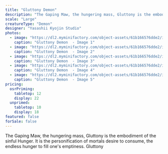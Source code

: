 ```yaml
---
title: "Gluttony Demon"
description: "The Gaping Maw, the hungering mass, Gluttony is the embodiment of the sinful Hunger. It is the personification of mortals desire to consume, the endless hunger to fill one's emptiness. Gluttony "
scale: "Large"
creatureType: "Demon"
designer: "Yasashii Kyojin Studio"
photos:
  - image: "https://dl2.myminifactory.com/object-assets/61b166576dde2/images/720X720-gluttony-ps.jpg"
    caption: "Gluttony Demon  - Image 1"
  - image: "https://dl2.myminifactory.com/object-assets/61b166576dde2/images/720X720-gd5.jpg"
    caption: "Gluttony Demon  - Image 2"
  - image: "https://dl2.myminifactory.com/object-assets/61b166576dde2/images/720X720-gd.jpg"
    caption: "Gluttony Demon  - Image 3"
  - image: "https://dl2.myminifactory.com/object-assets/61b166576dde2/images/230X230-gdback.jpg"
    caption: "Gluttony Demon  - Image 4"
  - image: "https://dl2.myminifactory.com/object-assets/61b166576dde2/images/230X230-gd1.jpg"
    caption: "Gluttony Demon  - Image 5"
pricing:
  osrPriming:
    tabletop: 12
    display: 22
  unprimed:
    tabletop: 10
    display: 18
featured: false
forSale: false
---
```


The Gaping Maw, the hungering mass, Gluttony is the embodiment of the sinful Hunger. It is the personification of mortals desire to consume, the endless hunger to fill one's emptiness. Gluttony 